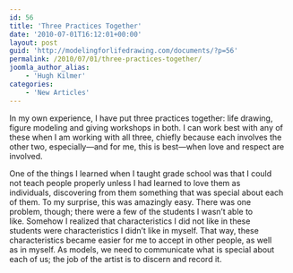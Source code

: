 ```yaml
---
id: 56
title: 'Three Practices Together'
date: '2010-07-01T16:12:01+00:00'
layout: post
guid: 'http://modelingforlifedrawing.com/documents/?p=56'
permalink: /2010/07/01/three-practices-together/
joomla_author_alias:
    - 'Hugh Kilmer'
categories:
    - 'New Articles'
---
```


In my own experience, I have put three practices together: life drawing, figure modeling and giving workshops in both. I can work best with any of these when I am working with all three, chiefly because each involves the other two, especially—and for me, this is best—when love and respect are involved.   
  
One of the things I learned when I taught grade school was that I could  
not teach people properly unless I had learned to love them as  
individuals, discovering from them something that was special about each  
 of them. To my surprise, this was amazingly easy. There was one  
problem, though; there were a few of the students I wasn’t able to  
like. Somehow I realized that characteristics I did not like in these  
students were characteristics I didn’t like in myself. That way, these  
characteristics became easier for me to accept in other people, as well  
as in myself. As models, we need to communicate what is special about  
each of us; the job of the artist is to discern and record it.